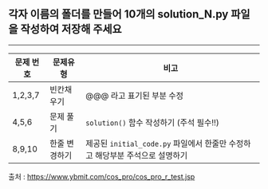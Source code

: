 ## 각자 이름의 폴더를 만들어 10개의 solution_N.py 파일을 작성하여 저장해 주세요

--------------

문제 번호 |문제유형|비고
----------|---|---
1,2,3,7| 빈칸채우기|@@@ 라고 표기된 부분 수정
4,5,6  | 문제 풀기 |```solution()``` 함수 작성하기 (주석 필수!!)
8,9,10 | 한줄 변경하기 | 제공된 ```initial_code.py``` 파일에서 한줄만 수정하고 해당부분 주석으로 설명하기

출처 : https://www.ybmit.com/cos_pro/cos_pro_r_test.jsp